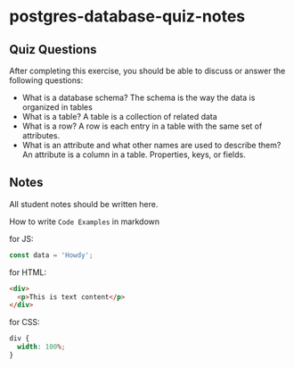 # postgres-database-quiz-notes

## Quiz Questions

After completing this exercise, you should be able to discuss or answer the following questions:

- What is a database schema?
  The schema is the way the data is organized in tables
- What is a table?
  A table is a collection of related data
- What is a row?
  A row is each entry in a table with the same set of attributes.
- What is an attribute and what other names are used to describe them?
  An attribute is a column in a table. Properties, keys, or fields.

## Notes

All student notes should be written here.

How to write `Code Examples` in markdown

for JS:

```javascript
const data = 'Howdy';
```

for HTML:

```html
<div>
  <p>This is text content</p>
</div>
```

for CSS:

```css
div {
  width: 100%;
}
```
